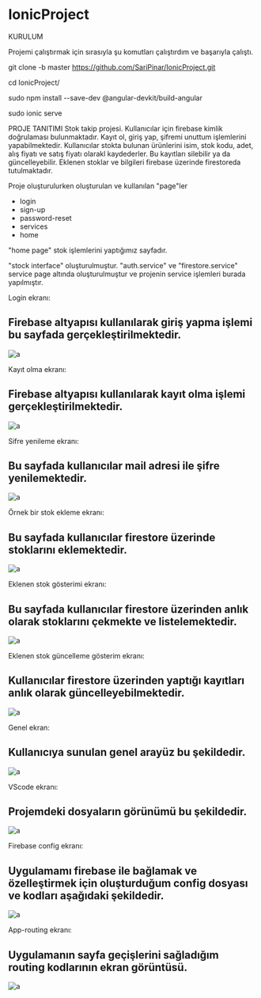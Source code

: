 # IonicProject

KURULUM

Projemi çalıştırmak için sırasıyla şu komutları çalıştırdım ve başarıyla çalıştı.

git clone -b master https://github.com/SariPinar/IonicProject.git

cd IonicProject/

sudo npm install --save-dev @angular-devkit/build-angular 

sudo ionic serve 

PROJE TANITIMI
Stok takip projesi. 
Kullanıcılar için firebase kimlik doğrulaması bulunmaktadır.
Kayıt ol, giriş yap, şifremi unuttum işlemlerini yapabilmektedir. 
Kullanıcılar stokta bulunan ürünlerini isim, stok kodu, adet, alış fiyatı ve satış fiyatı olarakl kaydederler. Bu kayıtları silebilir ya da güncelleyebilir. Eklenen stoklar ve bilgileri firebase üzerinde firestoreda tutulmaktadır.

Proje oluşturulurken oluşturulan ve kullanılan "page"ler
- login
- sign-up
- password-reset
- services
- home

"home page" stok işlemlerini yaptığımız sayfadır.

"stock interface" oluşturulmuştur.
"auth.service" ve "firestore.service" service page altında oluşturulmuştur ve projenin service işlemleri burada yapılmıştır.

Login ekranı:
## Firebase altyapısı kullanılarak giriş yapma işlemi bu sayfada gerçekleştirilmektedir.

![a](https://github.com/SariPinar/IonicProject/blob/master/mobil/mobil1.png)


Kayıt olma ekranı:
## Firebase altyapısı kullanılarak kayıt olma işlemi gerçekleştirilmektedir.

![a](https://github.com/SariPinar/IonicProject/blob/master/mobil/mobil6.png)

Sifre yenileme ekranı:
## Bu sayfada kullanıcılar mail adresi ile şifre yenilemektedir.

![a](https://github.com/SariPinar/IonicProject/blob/master/mobil/mobil5.png)

Örnek bir stok ekleme ekranı:
## Bu sayfada kullanıcılar firestore üzerinde stoklarını eklemektedir.

![a](https://github.com/SariPinar/IonicProject/blob/master/mobil/mobil3.png)

Eklenen stok gösterimi ekranı:

## Bu sayfada kullanıcılar firestore üzerinden anlık olarak stoklarını çekmekte ve listelemektedir.
![a](https://github.com/SariPinar/IonicProject/blob/master/mobil/mobil3.png)

Eklenen stok güncelleme gösterim ekranı:
## Kullanıcılar firestore üzerinden yaptığı kayıtları anlık olarak güncelleyebilmektedir.
![a](https://github.com/SariPinar/IonicProject/blob/master/mobil/mobil7.png)

Genel ekran:
## Kullanıcıya sunulan genel arayüz bu şekildedir.
![a](https://github.com/SariPinar/IonicProject/blob/master/mobil/mobilSonn.png)



VScode ekranı:
## Projemdeki dosyaların görünümü bu şekildedir.


![a](https://github.com/SariPinar/IonicProject/blob/master/mobil/vscode.png)

Firebase config ekranı:
## Uygulamamı firebase ile bağlamak ve özelleştirmek için oluşturduğum config dosyası ve kodları aşağıdaki şekildedir.
![a](https://github.com/SariPinar/IonicProject/blob/master/mobil/firebaseConfig.png)

App-routing ekranı:
## Uygulamanın sayfa geçişlerini sağladığım routing kodlarının ekran görüntüsü.
![a](https://github.com/SariPinar/IonicProject/blob/master/mobil/app-routing.png)




